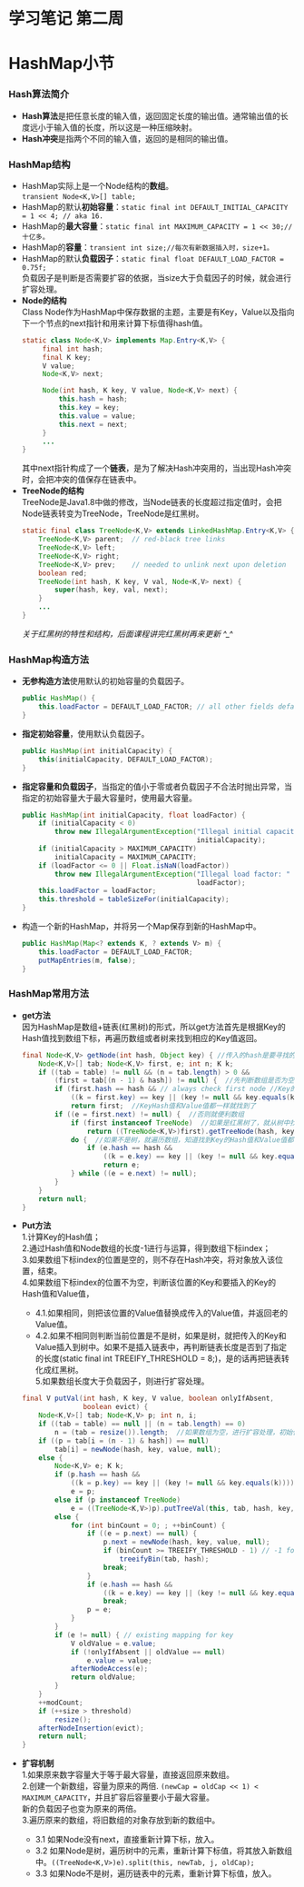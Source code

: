 # 学习笔记 第二周

# HashMap小节  
### Hash算法简介
- **Hash算法**是把任意长度的输入值，返回固定长度的输出值。通常输出值的长度远小于输入值的长度，所以这是一种压缩映射。
- **Hash冲突**是指两个不同的输入值，返回的是相同的输出值。  

### HashMap结构  
- HashMap实际上是一个Node结构的**数组**。  
 `transient Node<K,V>[] table;`   
- HashMap的默认**初始容量**：`static final int DEFAULT_INITIAL_CAPACITY = 1 << 4; // aka 16.`
- HashMap的**最大容量**：`static final int MAXIMUM_CAPACITY = 1 << 30;//十亿多。`
- HashMap的**容量**：`transient int size;//每次有新数据插入时，size+1。`
- HashMap的默认**负载因子**：`static final float DEFAULT_LOAD_FACTOR = 0.75f;`  
负载因子是判断是否需要扩容的依据，当size大于负载因子的时候，就会进行扩容处理。
- **Node的结构**  
Class Node作为HashMap中保存数据的主题，主要是有Key，Value以及指向下一个节点的next指针和用来计算下标值得hash值。
   ```java
   static class Node<K,V> implements Map.Entry<K,V> {
        final int hash;
        final K key;
        V value;
        Node<K,V> next;

        Node(int hash, K key, V value, Node<K,V> next) {
            this.hash = hash;
            this.key = key;
            this.value = value;
            this.next = next;
        }
		...
   }
   ``` 
  其中next指针构成了一个**链表**，是为了解决Hash冲突用的，当出现Hash冲突时，会把冲突的值保存在链表中。 
- **TreeNode的结构**   
TreeNode是Java1.8中做的修改，当Node链表的长度超过指定值时，会把Node链表转变为TreeNode，TreeNode是红黑树。
	```java
	static final class TreeNode<K,V> extends LinkedHashMap.Entry<K,V> {
        TreeNode<K,V> parent;  // red-black tree links
        TreeNode<K,V> left;
        TreeNode<K,V> right;
        TreeNode<K,V> prev;    // needed to unlink next upon deletion
        boolean red;
        TreeNode(int hash, K key, V val, Node<K,V> next) {
            super(hash, key, val, next);
        }
		...
	}
	```
	*关于红黑树的特性和结构，后面课程讲完红黑树再来更新 ^_^*
### HashMap构造方法
- **无参构造方法**使用默认的初始容量的负载因子。
    ```java
    public HashMap() {
        this.loadFactor = DEFAULT_LOAD_FACTOR; // all other fields defaulted
    }
    ```
- **指定初始容量**，使用默认负载因子。
	```java
	public HashMap(int initialCapacity) {
        this(initialCapacity, DEFAULT_LOAD_FACTOR);
    }
	```
- **指定容量和负载因子**，当指定的值小于零或者负载因子不合法时抛出异常，当指定的初始容量大于最大容量时，使用最大容量。
	```java
	public HashMap(int initialCapacity, float loadFactor) {
        if (initialCapacity < 0)
            throw new IllegalArgumentException("Illegal initial capacity: " +
                                               initialCapacity);
        if (initialCapacity > MAXIMUM_CAPACITY)
            initialCapacity = MAXIMUM_CAPACITY;
        if (loadFactor <= 0 || Float.isNaN(loadFactor))
            throw new IllegalArgumentException("Illegal load factor: " +
                                               loadFactor);
        this.loadFactor = loadFactor;
        this.threshold = tableSizeFor(initialCapacity);
    }
	```
- 构造一个新的HashMap，并将另一个Map保存到新的HashMap中。
	```java
	public HashMap(Map<? extends K, ? extends V> m) {
        this.loadFactor = DEFAULT_LOAD_FACTOR;
        putMapEntries(m, false);
    }
	```
### HashMap常用方法
- **get方法**  
	因为HashMap是数组+链表(红黑树)的形式，所以get方法首先是根据Key的Hash值找到数组下标，再遍历数组或者树来找到相应的Key值返回。
	```java
	final Node<K,V> getNode(int hash, Object key) { //传入的hash是要寻找的Key的Hash（getNode(hash(key), key)）
        Node<K,V>[] tab; Node<K,V> first, e; int n; K k;
        if ((tab = table) != null && (n = tab.length) > 0 &&
            (first = tab[(n - 1) & hash]) != null) {  //先判断数组是否为空，再判断这个Key的Hash对应的数组位置是否为空
            if (first.hash == hash && // always check first node //Key的Hash值判断
                ((k = first.key) == key || (key != null && key.equals(k))))  //Key的Value值判断
                return first;  //KeyHash值和Value值都一样就找到了
            if ((e = first.next) != null) {  //否则就便利数组
                if (first instanceof TreeNode)  //如果是红黑树了，就从树中找
                    return ((TreeNode<K,V>)first).getTreeNode(hash, key);
                do {  //如果不是树，就遍历数组，知道找到Key的Hash值和Value值都一样的对象。
                    if (e.hash == hash &&
                        ((k = e.key) == key || (key != null && key.equals(k))))
                        return e;
                } while ((e = e.next) != null);
            }
        }
        return null;
    }
	```  
- **Put方法**  
	1.计算Key的Hash值；  
	2.通过Hash值和Node数组的长度-1进行与运算，得到数组下标index；  
	3.如果数组下标index的位置是空的，则不存在Hash冲突，将对象放入该位置，结束。  
	4.如果数组下标index的位置不为空，判断该位置的Key和要插入的Key的Hash值和Value值，  
	- 4.1.如果相同，则把该位置的Value值替换成传入的Value值，并返回老的Value值。 
	- 4.2.如果不相同则判断当前位置是不是树，如果是树，就把传入的Key和Value插入到树中。如果不是插入链表中，再判断链表长度是否到了指定的长度(static final int TREEIFY_THRESHOLD = 8;)，是的话再把链表转化成红黑树。  
	5.如果数组长度大于负载因子，则进行扩容处理。  
	
	```java
	final V putVal(int hash, K key, V value, boolean onlyIfAbsent,
                   boolean evict) {
        Node<K,V>[] tab; Node<K,V> p; int n, i;
        if ((tab = table) == null || (n = tab.length) == 0)
            n = (tab = resize()).length;  //如果数组为空，进行扩容处理，初始化HashMap
        if ((p = tab[i = (n - 1) & hash]) == null)
            tab[i] = newNode(hash, key, value, null);
        else {
            Node<K,V> e; K k;
            if (p.hash == hash &&
                ((k = p.key) == key || (key != null && key.equals(k))))
                e = p;
            else if (p instanceof TreeNode)
                e = ((TreeNode<K,V>)p).putTreeVal(this, tab, hash, key, value);
            else {
                for (int binCount = 0; ; ++binCount) {
                    if ((e = p.next) == null) {
                        p.next = newNode(hash, key, value, null);
                        if (binCount >= TREEIFY_THRESHOLD - 1) // -1 for 1st
                            treeifyBin(tab, hash);
                        break;
                    }
                    if (e.hash == hash &&
                        ((k = e.key) == key || (key != null && key.equals(k))))
                        break;
                    p = e;
                }
            }
            if (e != null) { // existing mapping for key
                V oldValue = e.value;
                if (!onlyIfAbsent || oldValue == null)
                    e.value = value;
                afterNodeAccess(e);
                return oldValue;
            }
        }
        ++modCount;
        if (++size > threshold)
            resize();
        afterNodeInsertion(evict);
        return null;
    }
	```  
- **扩容机制**  
	1.如果原来数字容量大于等于最大容量，直接返回原来数组。  
	2.创建一个新数组，容量为原来的两倍. `(newCap = oldCap << 1) < MAXIMUM_CAPACITY`，并且扩容后容量要小于最大容量。  
	新的负载因子也变为原来的两倍。  
	3.遍历原来的数组，将旧数组的对象存放到新的数组中。
	- 3.1 如果Node没有next，直接重新计算下标，放入。
	- 3.2 如果Node是树，遍历树中的元素，重新计算下标值，将其放入新数组中。`((TreeNode<K,V>)e).split(this, newTab, j, oldCap);`
	- 3.3 如果Node不是树，遍历链表中的元素，重新计算下标值，放入。
	





















